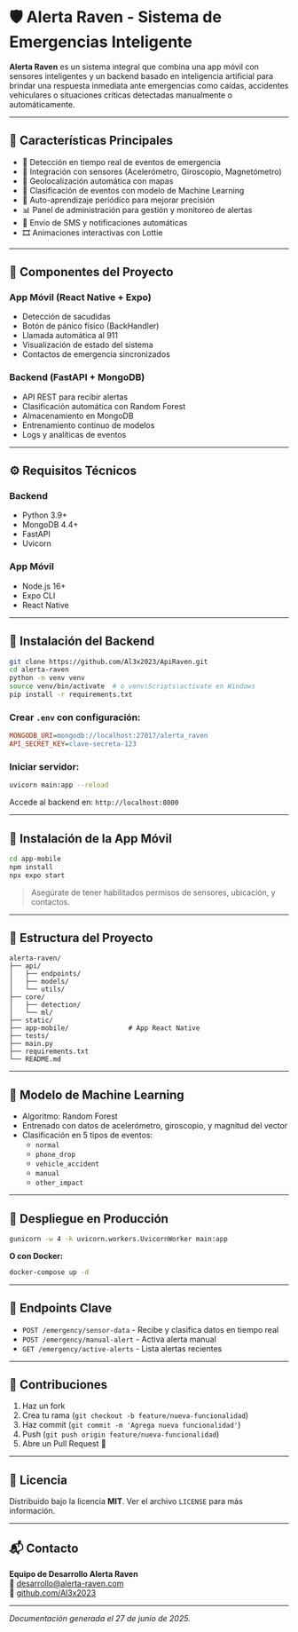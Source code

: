 # 🛡️ Alerta Raven - Sistema de Emergencias Inteligente

**Alerta Raven** es un sistema integral que combina una app móvil con sensores inteligentes y un backend basado en inteligencia artificial para brindar una respuesta inmediata ante emergencias como caídas, accidentes vehiculares o situaciones críticas detectadas manualmente o automáticamente.

---

## 🚀 Características Principales

- 🚨 Detección en tiempo real de eventos de emergencia
- 📱 Integración con sensores (Acelerómetro, Giroscopio, Magnetómetro)
- 📍 Geolocalización automática con mapas
- 🤖 Clasificación de eventos con modelo de Machine Learning
- 🧠 Auto-aprendizaje periódico para mejorar precisión
- 📊 Panel de administración para gestión y monitoreo de alertas
- 📲 Envío de SMS y notificaciones automáticas
- 🎞️ Animaciones interactivas con Lottie

---

## 🧠 Componentes del Proyecto

### App Móvil (React Native + Expo)
- Detección de sacudidas
- Botón de pánico físico (BackHandler)
- Llamada automática al 911
- Visualización de estado del sistema
- Contactos de emergencia sincronizados

### Backend (FastAPI + MongoDB)
- API REST para recibir alertas
- Clasificación automática con Random Forest
- Almacenamiento en MongoDB
- Entrenamiento continuo de modelos
- Logs y analíticas de eventos

---

## ⚙️ Requisitos Técnicos

### Backend
- Python 3.9+
- MongoDB 4.4+
- FastAPI
- Uvicorn

### App Móvil
- Node.js 16+
- Expo CLI
- React Native

---

## 🧪 Instalación del Backend

```bash
git clone https://github.com/Al3x2023/ApiRaven.git
cd alerta-raven
python -m venv venv
source venv/bin/activate  # o venv\Scripts\activate en Windows
pip install -r requirements.txt
```

### Crear `.env` con configuración:

```ini
MONGODB_URI=mongodb://localhost:27017/alerta_raven
API_SECRET_KEY=clave-secreta-123
```

### Iniciar servidor:
```bash
uvicorn main:app --reload
```

Accede al backend en: `http://localhost:8000`

---

## 📱 Instalación de la App Móvil

```bash
cd app-mobile
npm install
npx expo start
```

> Asegúrate de tener habilitados permisos de sensores, ubicación, y contactos.

---

## 🔁 Estructura del Proyecto

```
alerta-raven/
├── api/
│   ├── endpoints/
│   ├── models/
│   └── utils/
├── core/
│   ├── detection/
│   └── ml/
├── static/
├── app-mobile/               # App React Native
├── tests/
├── main.py
├── requirements.txt
└── README.md
```

---

## 🤖 Modelo de Machine Learning

- Algoritmo: Random Forest
- Entrenado con datos de acelerómetro, giroscopio, y magnitud del vector
- Clasificación en 5 tipos de eventos:
  - `normal`
  - `phone_drop`
  - `vehicle_accident`
  - `manual`
  - `other_impact`

---

## 🐳 Despliegue en Producción

```bash
gunicorn -w 4 -k uvicorn.workers.UvicornWorker main:app
```

**O con Docker:**

```bash
docker-compose up -d
```

---

## 🧩 Endpoints Clave

- `POST /emergency/sensor-data` - Recibe y clasifica datos en tiempo real
- `POST /emergency/manual-alert` - Activa alerta manual
- `GET /emergency/active-alerts` - Lista alertas recientes

---

## 🤝 Contribuciones

1. Haz un fork
2. Crea tu rama (`git checkout -b feature/nueva-funcionalidad`)
3. Haz commit (`git commit -m 'Agrega nueva funcionalidad'`)
4. Push (`git push origin feature/nueva-funcionalidad`)
5. Abre un Pull Request 🚀

---

## 📄 Licencia

Distribuido bajo la licencia **MIT**. Ver el archivo `LICENSE` para más información.

---

## 📬 Contacto

**Equipo de Desarrollo Alerta Raven**  
📧 desarrollo@alerta-raven.com  
🔗 [github.com/Al3x2023](https://github.com/Al3x2023)

---

*Documentación generada el 27 de junio de 2025.*